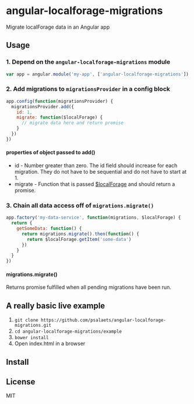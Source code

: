 # angular-localforage-migrations

Migrate localForage data in an Angular app

## Usage

### 1. Depend on the `angular-localforage-migrations` module

```js
var app = angular.module('my-app', ['angular-localforage-migrations'])
```

### 2. Add migrations to `migrationsProvider` in a config block

```js
app.config(function(migrationsProvider) {
  migrationsProvider.add({
    id: 1,
    migrate: function($localForage) {
      // migrate data here and return promise
    }
  })
})
```

#### properties of object passed to add()

- id - Number greater than zero. The id field should increase for each migration. They do not have to be sequential and do not have to start at 1.
- migrate - Function that is passed [$localForage](https://github.com/ocombe/angular-localForage) and should return a promise.

### 3. Chain all data access off of `migrations.migrate()`

```js
app.factory('my-data-service', function(migrations, $localForage) {
  return {
    getSomeData: function() {
      return migrations.migrate().then(function() {
        return $localForage.getItem('some-data')
      })
    }
  }
})
```

#### migrations.migrate()

Returns promise fulfilled when all pending migrations have been run.

## A really basic live example

1. `git clone https://github.com/psalaets/angular-localforage-migrations.git`
2. `cd angular-localforage-migrations/example`
3. `bower install`
4. Open index.html in a browser

## Install



## License

MIT